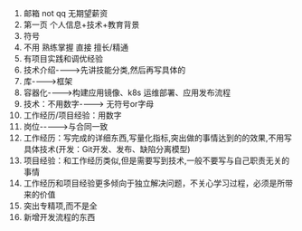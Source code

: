 1. 邮箱 not qq 无期望薪资
2. 第一页 个人信息+技术+教育背景
3. 符号
4. 不用 熟练掌握 直接 擅长/精通
5. 有项目实践和调优经验
6. 技术介绍---->先讲技能分类,然后再写具体的
7. 库---->框架
8. 容器化---->构建应用镜像、k8s  运维部署、应用发布流程
9. 技术：不用数字----> 无符号or字母
10. 工作经历/项目经验：用数字
11. 岗位----->与合同一致  
12. 工作经历：写完成的详细东西,写量化指标,突出做的事情达到的的效果,不用写具体技术(开发：Git开发、发布、缺陷分离模型)
13. 项目经验：和工作经历类似,但是需要写到技术,一般不要写与自己职责无关的事情
14. 工作经历和项目经验更多倾向于独立解决问题，不关心学习过程，必须是所带来的价值
15. 突出专精项,而不是全
16. 新增开发流程的东西
